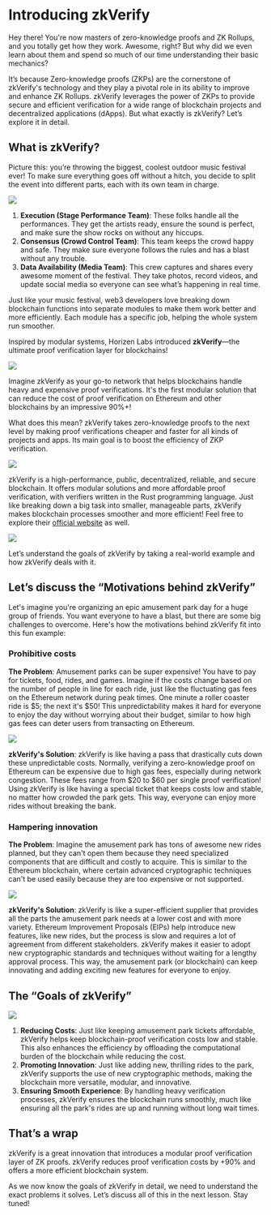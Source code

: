 # Introducing zkVerify

Hey there! You're now masters of zero-knowledge proofs and ZK Rollups, and you totally get how they work. Awesome, right? But why did we even learn about them and spend so much of our time understanding their basic mechanics?

It’s because Zero-knowledge proofs (ZKPs) are the cornerstone of zkVerify's technology and they play a pivotal role in its ability to improve and enhance ZK Rollups. zkVerify leverages the power of ZKPs to provide secure and efficient verification for a wide range of blockchain projects and decentralized applications (dApps). But what exactly is zkVerify? Let’s explore it in detail.

## What is zkVerify?

Picture this: you’re throwing the biggest, coolest outdoor music festival ever! To make sure everything goes off without a hitch, you decide to split the event into different parts, each with its own team in charge.

![](https://github.com/0xmetaschool/Learning-Projects/blob/main/assests_for_all/assets-for-zkverify-horizen/Lesson%204_%20Introducing%20zkVerify/image7.gif?raw=true)

1. **Execution (Stage Performance Team)**: These folks handle all the performances. They get the artists ready, ensure the sound is perfect, and make sure the show rocks on without any hiccups.
2. **Consensus (Crowd Control Team)**: This team keeps the crowd happy and safe. They make sure everyone follows the rules and has a blast without any trouble.
3. **Data Availability (Media Team)**: This crew captures and shares every awesome moment of the festival. They take photos, record videos, and update social media so everyone can see what’s happening in real time.

Just like your music festival, web3 developers love breaking down blockchain functions into separate modules to make them work better and more efficiently. Each module has a specific job, helping the whole system run smoother.

Inspired by modular systems, Horizen Labs introduced **zkVerify**—the ultimate proof verification layer for blockchains!

![](https://github.com/0xmetaschool/Learning-Projects/blob/main/assests_for_all/assets-for-zkverify-horizen/Lesson%204_%20Introducing%20zkVerify/image1.png?raw=true)

Imagine zkVerify as your go-to network that helps blockchains handle heavy and expensive proof verifications. It's the first modular solution that can reduce the cost of proof verification on Ethereum and other blockchains by an impressive 90%+!

What does this mean? zkVerify takes zero-knowledge proofs to the next level by making proof verifications cheaper and faster for all kinds of projects and apps. Its main goal is to boost the efficiency of ZKP verification.

![](https://github.com/0xmetaschool/Learning-Projects/blob/main/assests_for_all/assets-for-zkverify-horizen/Lesson%204_%20Introducing%20zkVerify/image2.png?raw=true)

zkVerify is a high-performance, public, decentralized, reliable, and secure blockchain. It offers modular solutions and more affordable proof verification, with verifiers written in the Rust programming language. Just like breaking down a big task into smaller, manageable parts, zkVerify makes blockchain processes smoother and more efficient! Feel free to explore their [official website](https://zkverify.io/?utm_source=metaschool&utm_medium=pd&utm_campaign=campaign) as well.

![](https://github.com/0xmetaschool/Learning-Projects/blob/main/assests_for_all/assets-for-zkverify-horizen/Lesson%204_%20Introducing%20zkVerify/image3.png?raw=true)

Let’s understand the goals of zkVerify by taking a real-world example and how zkVerify deals with it.

## Let’s discuss the “Motivations behind zkVerify”

Let's imagine you're organizing an epic amusement park day for a huge group of friends. You want everyone to have a blast, but there are some big challenges to overcome. Here's how the motivations behind zkVerify fit into this fun example:

### Prohibitive costs

**The Problem**: Amusement parks can be super expensive! You have to pay for tickets, food, rides, and games. Imagine if the costs change based on the number of people in line for each ride, just like the fluctuating gas fees on the Ethereum network during peak times. One minute a roller coaster ride is $5; the next it's $50! This unpredictability makes it hard for everyone to enjoy the day without worrying about their budget, similar to how high gas fees can deter users from transacting on Ethereum.

![](https://github.com/0xmetaschool/Learning-Projects/blob/main/assests_for_all/assets-for-zkverify-horizen/Lesson%204_%20Introducing%20zkVerify/image5.gif?raw=true)

**zkVerify's Solution**: zkVerify is like having a pass that drastically cuts down these unpredictable costs. Normally, verifying a zero-knowledge proof on Ethereum can be expensive due to high gas fees, especially during network congestion. These fees range from $20 to $60 per single proof verification! Using zkVerify is like having a special ticket that keeps costs low and stable, no matter how crowded the park gets. This way, everyone can enjoy more rides without breaking the bank.

### Hampering innovation

**The Problem**: Imagine the amusement park has tons of awesome new rides planned, but they can't open them because they need specialized components that are difficult and costly to acquire. This is similar to the Ethereum blockchain, where certain advanced cryptographic techniques can't be used easily because they are too expensive or not supported.

![](https://github.com/0xmetaschool/Learning-Projects/blob/main/assests_for_all/assets-for-zkverify-horizen/Lesson%204_%20Introducing%20zkVerify/image6.gif?raw=true)

**zkVerify's Solution**: zkVerify is like a super-efficient supplier that provides all the parts the amusement park needs at a lower cost and with more variety. Ethereum Improvement Proposals (EIPs) help introduce new features, like new rides, but the process is slow and requires a lot of agreement from different stakeholders. zkVerify makes it easier to adopt new cryptographic standards and techniques without waiting for a lengthy approval process. This way, the amusement park (or blockchain) can keep innovating and adding exciting new features for everyone to enjoy.

## The “Goals of zkVerify”

![](https://github.com/0xmetaschool/Learning-Projects/blob/main/assests_for_all/assets-for-zkverify-horizen/Lesson%204_%20Introducing%20zkVerify/image4.png?raw=true)

1. **Reducing Costs**: Just like keeping amusement park tickets affordable, zkVerify helps keep blockchain-proof verification costs low and stable. This also enhances the efficiency by offloading the computational burden of the blockchain while reducing the cost.
2. **Promoting Innovation**: Just like adding new, thrilling rides to the park, zkVerify supports the use of new cryptographic methods, making the blockchain more versatile, modular, and innovative.
3. **Ensuring Smooth Experience**: By handling heavy verification processes, zkVerify ensures the blockchain runs smoothly, much like ensuring all the park's rides are up and running without long wait times.

## That’s a wrap

zkVerify is a great innovation that introduces a modular proof verification layer of ZK proofs. zkVerify reduces proof verification costs by +90% and offers a more efficient blockchain system.

As we now know the goals of zkVerify in detail, we need to understand the exact problems it solves. Let’s discuss all of this in the next lesson. Stay tuned!
